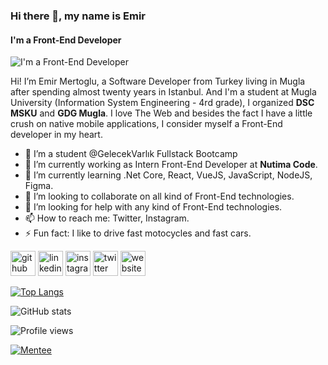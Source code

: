 ### Hi there 👋, my name is Emir
#### I'm a Front-End Developer
![I'm a Front-End Developer](https://miro.medium.com/max/820/1*fb1qxh-e03aXh-tih2MGWA.png)

Hi! I’m Emir Mertoglu, a Software Developer from Turkey living in Mugla after spending almost twenty years in Istanbul. And I'm a student at Mugla University (Information System Engineering - 4rd grade), I organized **DSC MSKU** and **GDG Mugla**. I love The Web and besides the fact I have a little crush on native mobile applications, I consider myself a Front-End developer in my heart.

- 🚀 I’m a student @GelecekVarlık Fullstack Bootcamp
- 🔭 I’m currently working as Intern Front-End Developer at **Nutima Code**. 
- 🌱 I’m currently learning .Net Core, React, VueJS, JavaScript, NodeJS, Figma. 
- 👯 I’m looking to collaborate on all kind of Front-End technologies. 
- 🤔 I’m looking for help with any kind of Front-End technologies. 
- 📫 How to reach me: Twitter, Instagram. 
- ⚡ Fun fact: I like to drive fast motocycles and fast cars. 


[<img src='https://cdn.jsdelivr.net/npm/simple-icons@3.0.1/icons/github.svg' alt='github' height='40'>](https://github.com/emirxmertoglu)  [<img src='https://cdn.jsdelivr.net/npm/simple-icons@3.0.1/icons/linkedin.svg' alt='linkedin' height='40'>](https://www.linkedin.com/in/emirmertoglu/)  [<img src='https://cdn.jsdelivr.net/npm/simple-icons@3.0.1/icons/instagram.svg' alt='instagram' height='40'>](https://www.instagram.com/emirxmertoglu/)  [<img src='https://cdn.jsdelivr.net/npm/simple-icons@3.0.1/icons/twitter.svg' alt='twitter' height='40'>](https://twitter.com/emirxmertoglu)  [<img src='https://cdn.jsdelivr.net/npm/simple-icons@3.0.1/icons/icloud.svg' alt='website' height='40'>](https://emirxmertoglu.github.io)  

[![Top Langs](https://github-readme-stats.vercel.app/api/top-langs/?username=emirxmertoglu)](https://github.com/anuraghazra/github-readme-stats)

![GitHub stats](https://github-readme-stats.vercel.app/api?username=emirxmertoglu&show_icons=true&count_private=true)  

![Profile views](https://gpvc.arturio.dev/emirxmertoglu)  

[![Mentee](https://img.shields.io/badge/Find%20Mentor-I'm%20a%20mentee-blueviolet?style=for-the-badge&logo=visual-studio-code)](https://findmentor.network/peer/emir-mertoglu)
